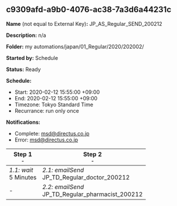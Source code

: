 ## c9309afd-a9b0-4076-ac38-7a3d6a44231c

**Name** (not equal to External Key)**:** JP_AS_Regular_SEND_200212

**Description:** n/a

**Folder:** my automations/japan/01_Regular/2020/202002/

**Started by:** Schedule

**Status:** Ready

**Schedule:**

* Start: 2020-02-12 15:55:00 +09:00
* End: 2020-02-12 15:55:00 +09:00
* Timezone: Tokyo Standard Time
* Recurrance: run only once

**Notifications:**

* Complete: msd@directus.co.jp
* Error: msd@directus.co.jp

| Step 1<br>_<small>-</small>_ | Step 2<br>_<small>-</small>_ |
| --- | --- |
| _1.1: wait_<br>5 Minutes | _2.1: emailSend_<br>JP_TD_Regular_doctor_200212 |
| - | _2.2: emailSend_<br>JP_TD_Regular_pharmacist_200212 |
